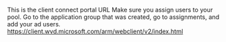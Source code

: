 This is the client connect portal URL
Make sure you assign users to your pool. Go to the application group that was created, go to assignments, and add your ad users.
https://client.wvd.microsoft.com/arm/webclient/v2/index.html